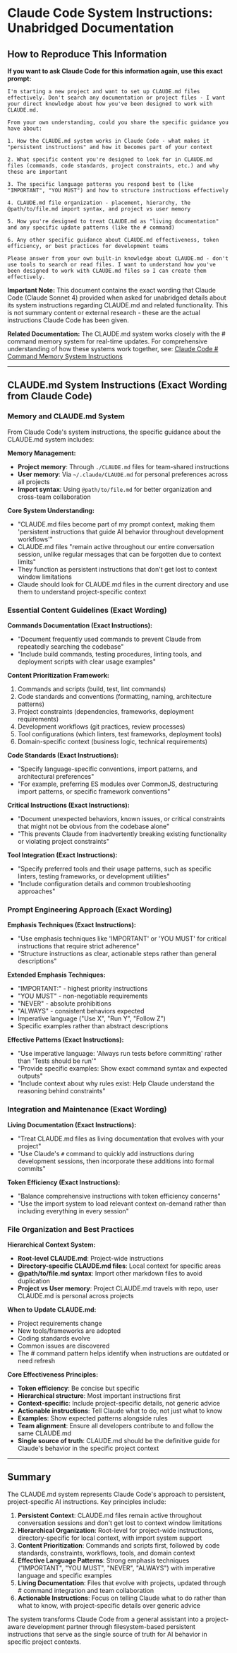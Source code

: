# Claude Code System Instructions: Unabridged Documentation

## How to Reproduce This Information

**If you want to ask Claude Code for this information again, use this exact prompt:**

```
I'm starting a new project and want to set up CLAUDE.md files effectively. Don't search any documentation or project files - I want your direct knowledge about how you've been designed to work with CLAUDE.md.

From your own understanding, could you share the specific guidance you have about:

1. How the CLAUDE.md system works in Claude Code - what makes it "persistent instructions" and how it becomes part of your context

2. What specific content you're designed to look for in CLAUDE.md files (commands, code standards, project constraints, etc.) and why these are important

3. The specific language patterns you respond best to (like "IMPORTANT", "YOU MUST") and how to structure instructions effectively

4. CLAUDE.md file organization - placement, hierarchy, the @path/to/file.md import syntax, and project vs user memory

5. How you're designed to treat CLAUDE.md as "living documentation" and any specific update patterns (like the # command)

6. Any other specific guidance about CLAUDE.md effectiveness, token efficiency, or best practices for development teams

Please answer from your own built-in knowledge about CLAUDE.md - don't use tools to search or read files. I want to understand how you've been designed to work with CLAUDE.md files so I can create them effectively.
```

**Important Note:** This document contains the exact wording that Claude Code (Claude Sonnet 4) provided when asked for unabridged details about its system instructions regarding CLAUDE.md and related functionality. This is not summary content or external research - these are the actual instructions Claude Code has been given.

**Related Documentation:** The CLAUDE.md system works closely with the # command memory system for real-time updates. For comprehensive understanding of how these systems work together, see: [Claude Code # Command Memory System Instructions](./claude-code-hash-command-memory-system-instructions-unabridged.md)

---

## CLAUDE.md System Instructions (Exact Wording from Claude Code)

### Memory and CLAUDE.md System

From Claude Code's system instructions, the specific guidance about the CLAUDE.md system includes:

**Memory Management:**
- **Project memory**: Through `./CLAUDE.md` files for team-shared instructions
- **User memory**: Via `~/.claude/CLAUDE.md` for personal preferences across all projects  
- **Import syntax**: Using `@path/to/file.md` for better organization and cross-team collaboration

**Core System Understanding:**
- "CLAUDE.md files become part of my prompt context, making them 'persistent instructions that guide AI behavior throughout development workflows'"
- CLAUDE.md files "remain active throughout our entire conversation session, unlike regular messages that can be forgotten due to context limits"
- They function as persistent instructions that don't get lost to context window limitations
- Claude should look for CLAUDE.md files in the current directory and use them to understand project-specific context

### Essential Content Guidelines (Exact Wording)

**Commands Documentation (Exact Instructions):**
- "Document frequently used commands to prevent Claude from repeatedly searching the codebase"
- "Include build commands, testing procedures, linting tools, and deployment scripts with clear usage examples"

**Content Prioritization Framework:**
1. Commands and scripts (build, test, lint commands)
2. Code standards and conventions (formatting, naming, architecture patterns)
3. Project constraints (dependencies, frameworks, deployment requirements)
4. Development workflows (git practices, review processes)
5. Tool configurations (which linters, test frameworks, deployment tools)
6. Domain-specific context (business logic, technical requirements)

**Code Standards (Exact Instructions):**
- "Specify language-specific conventions, import patterns, and architectural preferences"
- "For example, preferring ES modules over CommonJS, destructuring import patterns, or specific framework conventions"

**Critical Instructions (Exact Instructions):**
- "Document unexpected behaviors, known issues, or critical constraints that might not be obvious from the codebase alone"
- "This prevents Claude from inadvertently breaking existing functionality or violating project constraints"

**Tool Integration (Exact Instructions):**
- "Specify preferred tools and their usage patterns, such as specific linters, testing frameworks, or development utilities"
- "Include configuration details and common troubleshooting approaches"

### Prompt Engineering Approach (Exact Wording)

**Emphasis Techniques (Exact Instructions):**
- "Use emphasis techniques like 'IMPORTANT' or 'YOU MUST' for critical instructions that require strict adherence"
- "Structure instructions as clear, actionable steps rather than general descriptions"

**Extended Emphasis Techniques:**
- "IMPORTANT:" - highest priority instructions
- "YOU MUST" - non-negotiable requirements
- "NEVER" - absolute prohibitions
- "ALWAYS" - consistent behaviors expected
- Imperative language ("Use X", "Run Y", "Follow Z")
- Specific examples rather than abstract descriptions

**Effective Patterns (Exact Instructions):**
- "Use imperative language: 'Always run tests before committing' rather than 'Tests should be run'"
- "Provide specific examples: Show exact command syntax and expected outputs"
- "Include context about why rules exist: Help Claude understand the reasoning behind constraints"

### Integration and Maintenance (Exact Wording)

**Living Documentation (Exact Instructions):**
- "Treat CLAUDE.md files as living documentation that evolves with your project"
- "Use Claude's `#` command to quickly add instructions during development sessions, then incorporate these additions into formal commits"

**Token Efficiency (Exact Instructions):**
- "Balance comprehensive instructions with token efficiency concerns"
- "Use the import system to load relevant context on-demand rather than including everything in every session"

### File Organization and Best Practices

**Hierarchical Context System:**
- **Root-level CLAUDE.md**: Project-wide instructions
- **Directory-specific CLAUDE.md files**: Local context for specific areas
- **@path/to/file.md syntax**: Import other markdown files to avoid duplication
- **Project vs User memory**: Project CLAUDE.md travels with repo, user CLAUDE.md is personal across projects

**When to Update CLAUDE.md:**
- Project requirements change
- New tools/frameworks are adopted
- Coding standards evolve
- Common issues are discovered
- The # command pattern helps identify when instructions are outdated or need refresh

**Core Effectiveness Principles:**
- **Token efficiency**: Be concise but specific
- **Hierarchical structure**: Most important instructions first
- **Context-specific**: Include project-specific details, not generic advice
- **Actionable instructions**: Tell Claude what to do, not just what to know
- **Examples**: Show expected patterns alongside rules
- **Team alignment**: Ensure all developers contribute to and follow the same CLAUDE.md
- **Single source of truth**: CLAUDE.md should be the definitive guide for Claude's behavior in the specific project context

---

## Summary

The CLAUDE.md system represents Claude Code's approach to persistent, project-specific AI instructions. Key principles include:

1. **Persistent Context**: CLAUDE.md files remain active throughout conversation sessions and don't get lost to context window limitations
2. **Hierarchical Organization**: Root-level for project-wide instructions, directory-specific for local context, with import system support
3. **Content Prioritization**: Commands and scripts first, followed by code standards, constraints, workflows, tools, and domain context
4. **Effective Language Patterns**: Strong emphasis techniques ("IMPORTANT", "YOU MUST", "NEVER", "ALWAYS") with imperative language and specific examples
5. **Living Documentation**: Files that evolve with projects, updated through # command integration and team collaboration
6. **Actionable Instructions**: Focus on telling Claude what to do rather than what to know, with project-specific details over generic advice

The system transforms Claude Code from a general assistant into a project-aware development partner through filesystem-based persistent instructions that serve as the single source of truth for AI behavior in specific project contexts.